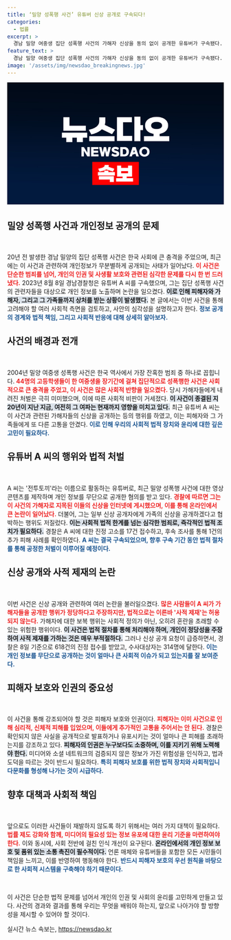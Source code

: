 ```yaml
---
title: ‘밀양 성폭행 사건’ 유튜버 신상 공개로 구속되다!
categories:
  - 법률
excerpt: >
  경남 밀양 여중생 집단 성폭행 사건의 가해자 신상을 동의 없이 공개한 유튜버가 구속됐다. 명예훼손과 협박 혐의로 붙잡힌 A씨, 사건의 새로운 국면을 알리는 이 소식에 모든 이목이 집중되고 있다!
feature_text: >
  경남 밀양 여중생 집단 성폭행 사건의 가해자 신상을 동의 없이 공개한 유튜버가 구속됐다. 명예훼손과 협박 혐의로 붙잡힌 A씨, 사건의 새로운 국면을 알리는 이 소식에 모든 이목이 집중되고 있다!
image: '/assets/img/newsdao_breakingnews.jpg'
---
```


<p><img src="/assets/img/newsdao_breakingnews.jpg" alt="firstkoreanews 속보" /></p>

<h2 data-ke-size="size26">밀양 성폭행 사건과 개인정보 공개의 문제</h2>

<p data-ke-size="size16">&nbsp;</p>

<p>20년 전 발생한 경남 밀양의 집단 성폭행 사건은 한국 사회에 큰 충격을 주었으며, 최근에는 이 사건과 관련하여 개인정보가 무분별하게 공개되는 사태가 일어났다. <b><span style="color: #ee2323;">이 사건은 단순한 범죄를 넘어, 개인의 인권 및 사생활 보호와 관련된 심각한 문제를 다시 한 번 드러냈다.</span></b> 2023년 8월 8일 경남경찰청은 유튜버 A 씨를 구속했으며, 그는 집단 성폭행 사건의 관련자들을 대상으로 개인 정보를 노출하며 논란을 일으켰다. <b><span style="background-color: #21538527;">이로 인해 피해자와 가해자, 그리고 그 가족들까지 상처를 받는 상황이 발생했다.</span></b> 본 글에서는 이번 사건을 통해 고려해야 할 여러 사회적 측면을 검토하고, 사안의 심각성을 설명하고자 한다. <b><span style="color: #1a5490;">정보 공개의 경계와 법적 책임, 그리고 사회적 반응에 대해 상세히 알아보자.</span></b></p>

<h2 data-ke-size="size26">사건의 배경과 전개</h2>

<p data-ke-size="size16">&nbsp;</p>

<p>2004년 밀양 여중생 성폭행 사건은 한국 역사에서 가장 잔혹한 범죄 중 하나로 꼽힙니다. <b><span style="color: #ee2323;">44명의 고등학생들이 한 여중생을 장기간에 걸쳐 집단적으로 성폭행한 사건은 사회적으로 큰 충격을 주었고, 이 사건은 많은 사회적 반향을 일으켰다.</span></b> 당시 가해자들에게 내려진 처벌은 극히 미미했으며, 이에 따른 사회적 비판이 거세졌다. <b><span style="background-color: #21538527;">이 사건이 종결된 지 20년이 지난 지금, 여전히 그 여파는 현재까지 영향을 미치고 있다.</span></b> 최근 유튜버 A 씨는 이 사건과 관련된 가해자들의 신상을 공개하는 등의 행위를 하였고, 이는 피해자와 그 가족들에게 또 다른 고통을 안겼다. <b><span style="color: #1a5490;">이로 인해 우리의 사회적 법적 장치와 윤리에 대한 깊은 고민이 필요하다.</span></b></p>

<h2 data-ke-size="size26">유튜버 A 씨의 행위와 법적 처벌</h2>

<p data-ke-size="size16">&nbsp;</p>

<p>A 씨는 '전투토끼'라는 이름으로 활동하는 유튜버로, 최근 밀양 성폭행 사건에 대한 영상 콘텐츠를 제작하며 개인 정보를 무단으로 공개한 혐의를 받고 있다. <b><span style="color: #ee2323;">경찰에 따르면 그는 이 사건의 가해자로 지목된 이들의 신상을 인터넷에 게시했으며, 이를 통해 온라인에서 큰 논란이 일어났다.</span></b> 더불어, 그는 일부 신상 공개자에게 가족의 신상을 공개하겠다고 협박하는 행위도 저질렀다. <b><span style="background-color: #21538527;">이는 사회적 법적 한계를 넘는 심각한 범죄로, 즉각적인 법적 조치가 필요하다.</span></b> 경찰은 A 씨에 대한 진정 고소를 17건 접수하고, 후속 조사를 통해 1건의 추가 피해 사례를 확인하였다. <b><span style="color: #1a5490;">A 씨는 결국 구속되었으며, 향후 구속 기간 동안 법적 절차를 통해 공정한 처벌이 이루어질 예정이다.</span></b></p>

<h2 data-ke-size="size26">신상 공개와 사적 제재의 논란</h2>

<p data-ke-size="size16">&nbsp;</p>

<p>이번 사건은 신상 공개와 관련하여 여러 논란을 불러일으켰다. <b><span style="color: #ee2323;">많은 사람들이 A 씨가 가해자들을 공개한 행위가 정당하다고 주장하지만, 법적으로는 이른바 '사적 제재'는 허용되지 않는다.</span></b> 가해자에 대한 보복 행위는 사회적 정의가 아닌, 오히려 혼란을 초래할 수 있는 위험한 행위이다. <b><span style="background-color: #21538527;">이 사건은 법적 절차를 통해 처리해야 하며, 개인이 정당성을 주장하여 사적 제재를 가하는 것은 매우 부적절하다.</span></b> 그러나 신상 공개 요청이 급증하면서, 경찰은 8일 기준으로 618건의 진정 접수를 받았고, 수사대상자는 314명에 달한다. <b><span style="color: #1a5490;">이는 개인 정보를 무단으로 공개하는 것이 얼마나 큰 사회적 이슈가 되고 있는지를 잘 보여준다.</span></b></p>

<h2 data-ke-size="size26">피해자 보호와 인권의 중요성</h2>

<p data-ke-size="size16">&nbsp;</p>

<p>이 사건을 통해 강조되어야 할 것은 피해자 보호와 인권이다. <b><span style="color: #ee2323;">피해자는 이미 사건으로 인해 심리적, 신체적 피해를 입었으며, 이들에게 추가적인 고통을 주어서는 안 된다.</span></b> 경찰은 확인되지 않은 사실을 공개적으로 발표하거나 유포시키는 것이 얼마나 큰 피해를 초래하는지를 강조하고 있다. <b><span style="background-color: #21538527;">피해자의 인권은 누구보다도 소중하며, 이를 지키기 위해 노력해야 한다.</span></b> 미디어와 소셜 네트워크의 검증되지 않은 정보가 가진 위험성을 인식하고, 법과 도덕을 따르는 것이 반드시 필요하다. <b><span style="color: #1a5490;">특히 피해자 보호를 위한 법적 장치와 사회적입니다문화를 형성해 나가는 것이 시급하다.</span></b></p>

<h2 data-ke-size="size26">향후 대책과 사회적 책임</h2>

<p data-ke-size="size16">&nbsp;</p>

<p>앞으로도 이러한 사건들이 재발하지 않도록 하기 위해서는 여러 가지 대책이 필요하다. <b><span style="color: #ee2323;">법률 제도 강화와 함께, 미디어의 필요성 있는 정보 유포에 대한 윤리 기준을 마련하여야 한다.</span></b> 이와 동시에, 사회 전반에 걸친 인식 개선이 요구된다. <b><span style="background-color: #21538527;">온라인에서의 개인 정보 보호 및 품위 있는 소통 촉진이 필수적이다.</span></b> 언론 매체와 유튜버들을 포함한 모든 시민들이 책임을 느끼고, 이를 반영하여 행동해야 한다. <b><span style="color: #1a5490;">반드시 피해자 보호의 우선 원칙을 바탕으로 한 사회적 시스템을 구축해야 하기 때문이다.</span></b></p>

<p data-ke-size="size16">&nbsp;</p>

<p>이 사건은 단순한 법적 문제를 넘어서 개인의 인권 및 사회의 윤리를 고민하게 만들고 있다. 사건의 경과와 결과를 통해 우리는 무엇을 배워야 하는지, 앞으로 나아가야 할 방향성을 제시할 수 있어야 할 것이다.</p>
실시간 뉴스 속보는, <a href="https://newsdao.kr" rel="dofollow">https://newsdao.kr</a>


